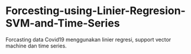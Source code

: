 # Forcesting-using-Linier-Regresion-SVM-and-Time-Series
Forcasting data Covid19 menggunakan linier regresi, support vector machine dan time series.
